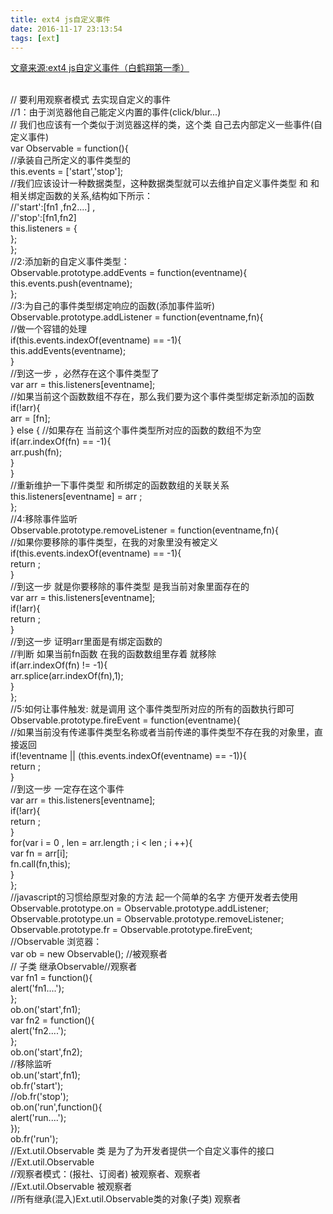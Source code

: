 ```yaml
---
title: ext4 js自定义事件
date: 2016-11-17 23:13:54
tags: [ext]
---
```


[文章来源:ext4 js自定义事件（白鹤翔第一季）](http://blog.csdn.net/u011229848/article/details/53208240)


<br/>// 要利用观察者模式 去实现自定义的事件
<br/>//1：由于浏览器他自己能定义内置的事件(click/blur...)
<br/>// 我们也应该有一个类似于浏览器这样的类，这个类 自己去内部定义一些事件(自定义事件)
<br/>var Observable = function(){
<br/>//承装自己所定义的事件类型的
<br/>this.events = ['start','stop'];<!--more-->
<br/>//我们应该设计一种数据类型，这种数据类型就可以去维护自定义事件类型 和 和相关绑定函数的关系,结构如下所示：
<br/>//'start':[fn1 ,fn2....] ,
<br/>//'stop':[fn1,fn2]
<br/>this.listeners = {
<br/>};
<br/>};
<br/>//2:添加新的自定义事件类型：
<br/>Observable.prototype.addEvents = function(eventname){
<br/>this.events.push(eventname);
<br/>};
<br/>//3:为自己的事件类型绑定响应的函数(添加事件监听)
<br/>Observable.prototype.addListener = function(eventname,fn){
<br/>//做一个容错的处理
<br/>if(this.events.indexOf(eventname) == -1){
<br/>this.addEvents(eventname);
<br/>}
<br/>//到这一步 ，必然存在这个事件类型了
<br/>var arr = this.listeners[eventname];
<br/>//如果当前这个函数数组不存在，那么我们要为这个事件类型绑定新添加的函数
<br/>if(!arr){
<br/>arr = [fn];
<br/>} else { //如果存在 当前这个事件类型所对应的函数的数组不为空
<br/>if(arr.indexOf(fn) == -1){
<br/>arr.push(fn);
<br/>}
<br/>}
<br/>//重新维护一下事件类型 和所绑定的函数数组的关联关系
<br/>this.listeners[eventname] = arr ;
<br/>};
<br/>//4:移除事件监听
<br/>Observable.prototype.removeListener = function(eventname,fn){
<br/>//如果你要移除的事件类型，在我的对象里没有被定义
<br/>if(this.events.indexOf(eventname) == -1){
<br/>return ;
<br/>}
<br/>//到这一步 就是你要移除的事件类型 是我当前对象里面存在的
<br/>var arr = this.listeners[eventname];
<br/>if(!arr){
<br/>return ;
<br/>}
<br/>//到这一步 证明arr里面是有绑定函数的
<br/>//判断 如果当前fn函数 在我的函数数组里存着 就移除
<br/>if(arr.indexOf(fn) != -1){
<br/>arr.splice(arr.indexOf(fn),1);
<br/>}
<br/>};
<br/>//5:如何让事件触发: 就是调用 这个事件类型所对应的所有的函数执行即可
<br/>Observable.prototype.fireEvent = function(eventname){
<br/>//如果当前没有传递事件类型名称或者当前传递的事件类型不存在我的对象里，直接返回
<br/>if(!eventname || (this.events.indexOf(eventname) == -1)){
<br/>return ;
<br/>}
<br/>//到这一步 一定存在这个事件
<br/>var arr = this.listeners[eventname];
<br/>if(!arr){
<br/>return ;
<br/>}
<br/>for(var i = 0 , len = arr.length ; i < len ; i ++){
<br/>var fn = arr[i];
<br/>fn.call(fn,this);
<br/>}
<br/>};
<br/>//javascript的习惯给原型对象的方法 起一个简单的名字 方便开发者去使用
<br/>Observable.prototype.on = Observable.prototype.addListener;
<br/>Observable.prototype.un = Observable.prototype.removeListener;
<br/>Observable.prototype.fr = Observable.prototype.fireEvent;
<br/>//Observable 浏览器：
<br/>var ob = new Observable(); //被观察者
<br/>// 子类 继承Observable//观察者
<br/>var fn1 = function(){
<br/>alert('fn1....');
<br/>};
<br/>ob.on('start',fn1);
<br/>var fn2 = function(){
<br/>alert('fn2....');
<br/>};
<br/>ob.on('start',fn2);
<br/>//移除监听
<br/>ob.un('start',fn1);
<br/>ob.fr('start');
<br/>//ob.fr('stop');
<br/>ob.on('run',function(){
<br/>alert('run....');
<br/>});
<br/>ob.fr('run');
<br/>//Ext.util.Observable 类 是为了为开发者提供一个自定义事件的接口
<br/>//Ext.util.Observable
<br/>//观察者模式：(报社、订阅者) 被观察者、观察者
<br/>//Ext.util.Observable 被观察者
<br/>//所有继承(混入)Ext.util.Observable类的对象(子类) 观察者